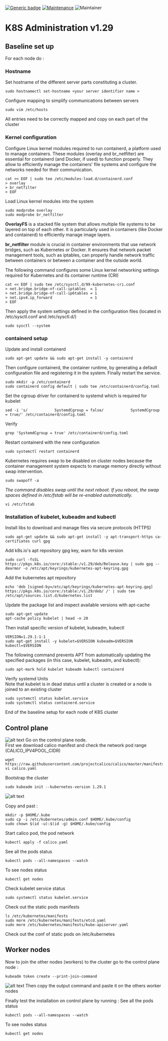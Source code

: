 [![Generic badge](https://img.shields.io/badge/Version-1.0-<COLOR>.svg)](https://shields.io/)
[![Maintenance](https://img.shields.io/badge/Maintained%3F-yes-green.svg)](https://GitHub.com/Naereen/StrapDown.js/graphs/commit-activity)
![Maintainer](https://img.shields.io/badge/maintainer-raphael.chir@gmail.com-blue)
# K8S Administration v1.29

## Baseline set up
For each node do :

### Hostname

Set hostname of the different server parts constituting a cluster.
```
sudo hostnamectl set-hostname <your server identifier name >
```
Configure mapping to simplify communications between servers
```
sudo vim /etc/hosts
```
All entries need to be correctly mapped and copy on each part of the cluster

### Kernel configuration
Configure Linux kernel modules required to run containerd, a platform used to manage containers. These modules (overlay and br_netfilter) are essential for containerd (and Docker, if used) to function properly. They allow to efficiently manage the containers' file systems and configure the networks needed for their communication.
```
cat << EOF | sudo tee /etc/modules-load.d/containerd.conf
> overlay
> br_netfilter
> EOF
```
Load Linux kernel modules into the system
```
sudo modprobe overlay
sudo modprobe br_netfilter
```
**OverlayFS** is a stacked file system that allows multiple file systems to be layered on top of each other. It is particularly used in containers (like Docker and containerd) to efficiently manage image layers.

**br_netfilter** module is crucial in container environments that use network bridges, such as Kubernetes or Docker. It ensures that network packet management tools, such as iptables, can properly handle network traffic between containers or between a container and the outside world.

The following command configures some Linux kernel networking settings required for Kubernetes and its container runtime (CRI)
```
cat << EOF | sudo tee /etc/sysctl.d/99-kubernetes-cri.conf
> net.bridge.bridge-nf-call-iptables  = 1
> net.bridge.bridge-nf-call-ip6tables = 1
> net.ipv4.ip_forward                 = 1
> EOF
```
Then apply the system settings defined in the configuration files (located in /etc/sysctl.conf and /etc/sysctl.d/)
```
sudo sysctl --system
```
### containerd setup
Update and install containerd
```
sudo apt-get update && sudo apt-get install -y containerd
```
Then configure containerd, the container runtime, by generating a default configuration file and registering it in the system. Finally restart the service.
```
sudo mkdir -p /etc/containerd
sudo containerd config default | sudo tee /etc/containerd/config.toml
```
Set the cgroup driver for containerd to systemd which is required for kubelet
```
sed -i 's/            SystemdCgroup = false/            SystemdCgroup = true/' /etc/containerd/config.toml            
```
Verify 
```
grep 'SystemdCgroup = true' /etc/containerd/config.toml
```
Restart containerd with the new configuration
```
sudo systemctl restart containerd
```
Kubernetes requires swap to be disabled on cluster nodes because the container management system expects to manage memory directly without swap intervention.  
```
sudo swapoff -a
```
*The command disables swap until the next reboot. If you reboot, the swap spaces defined in /etc/fstab will be re-enabled automatically.*
```
vi /etc/fstab
```

### Installation of kubelet, kubeadm and kubectl
Install libs to download and manage files via secure protocols (HTTPS)
```
sudo apt-get update && sudo apt-get install -y apt-transport-https ca-certifiates curl gpg
```
Add k8s.io's apt repository gpg key, warn for k8s version
```
sudo curl -fsSL https://pkgs.k8s.io/core:/stable:/v1.29/deb/Release.key | sudo gpg --dearmor -o /etc/apt/keyrings/kubernetes-apt-keyring.gpg
```
Add the kubernetes apt repository
```
echo 'deb [signed-by=/etc/apt/keyrings/kubernetes-apt-keyring.gpg] https://pkgs.k8s.io/core:/stable:/v1.29/deb/ /' | sudo tee /etc/apt/sources.list.d/kubernetes.list
```
Update the package list and inspect available versions with apt-cache
```
sudo apt-get update
apt-cache policy kubelet | head -n 20
```

Then install specific version of kubelet, kubeadm, kubectl
```
VERSION=1.29.1-1-1
sudo apt-get install -y kubelet=$VERSION kubeadm=$VERSION kubectl=$VERSION
```
The following command prevents APT from automatically updating the specified packages (in this case, kubelet, kubeadm, and kubectl):
```
sudo apt-mark hold kubelet kubeadm kubectl containerd
```

Verify systemd Units  
Note that kubelet is in dead status until a cluster is created or a node is joined to an existing cluster
```
sudo systemctl status kubelet.service
sudo systemctl status containerd.service
```

End of the baseline setup for each node of K8S cluster

## Control plane

![alt text](image.png)
Go on the control plane node.  
First we download calico manifest and check the network pod range (CALICO_IPV4POOL_CIDR)
```
wget https://raw.githubusercontent.com/projectcalico/calico/master/manifests/calico.yaml
vi calico.yaml
```
Bootstrap the cluster
```
sudo kubeadm init --kubernetes-version 1.29.1
```
![alt text](image-1.png)

Copy and past :
```
mkdir -p $HOME/.kube
sudo cp -i /etc/kubernetes/admin.conf $HOME/.kube/config
sudo chown $(id -u):$(id -g) $HOME/.kube/config
```

Start calico pod, the pod network 
```
kubectl apply -f calico.yaml
```
See all the pods status 
```
kubectl pods --all-namespaces --watch
```
To see nodes status
```
kubectl get nodes
```
Check kubelet service status
```
sudo systemctl status kubelet.service
```

Check out the static pods manifests
```
ls /etc/kubernetes/manifests
sudo more /etc/kubernetes/manifests/etcd.yaml
sudo more /etc/kubernetes/manifests/kube-apiserver.yaml
```
Check out the conf of static pods on /etc/kubernetes
## Worker nodes
Now to join the other nodes (workers) to the cluster go to the control plane node :
```
kubeadm token create --print-join-command
```
![alt text](image-2.png)
Then copy the output command and paste it on the others worker nodes

Finally test the installation on control plane by running :
See all the pods status 
```
kubectl pods --all-namespaces --watch
```
To see nodes status
```
kubectl get nodes
```